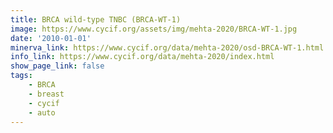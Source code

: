 ```yaml
---
title: BRCA wild-type TNBC (BRCA-WT-1)
image: https://www.cycif.org/assets/img/mehta-2020/BRCA-WT-1.jpg
date: '2010-01-01'
minerva_link: https://www.cycif.org/data/mehta-2020/osd-BRCA-WT-1.html
info_link: https://www.cycif.org/data/mehta-2020/index.html
show_page_link: false
tags: 
    - BRCA
    - breast
    - cycif
    - auto
---
```

